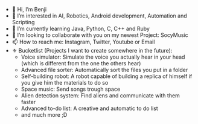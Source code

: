 - 👋 Hi, I’m Benji
- 👀 I’m interested in AI, Robotics, Android development, Automation and Scripting
- 🌱 I’m currently learning Java, Python, C, C++ and Ruby
- 💞️ I’m looking to collaborate with you on my newest Project: SocyMusic
- 📫 How to reach me: Instagram, Twitter, Youtube or Email
- ⚜️ Bucketlist (Projects I want to create somewhere in the future):
  - Voice simulator: Simulate the voice you actually hear in your head (which is different from the one the others hear)
  - Advanced file sorter: Automatically sort the files you put in a folder
  - Self-building robot: A robot capable of building a replica of himself if you give him the materials to do so
  - Space music: Send songs trough space
  - Alien detection system: Find aliens and communicate with them faster
  - Advanced to-do list: A creative and automatic to do list
  - and much more ;D

<!---
Benji377/Benji377 is a ✨ special ✨ repository because its `README.md` (this file) appears on your GitHub profile.
You can click the Preview link to take a look at your changes.
--->
